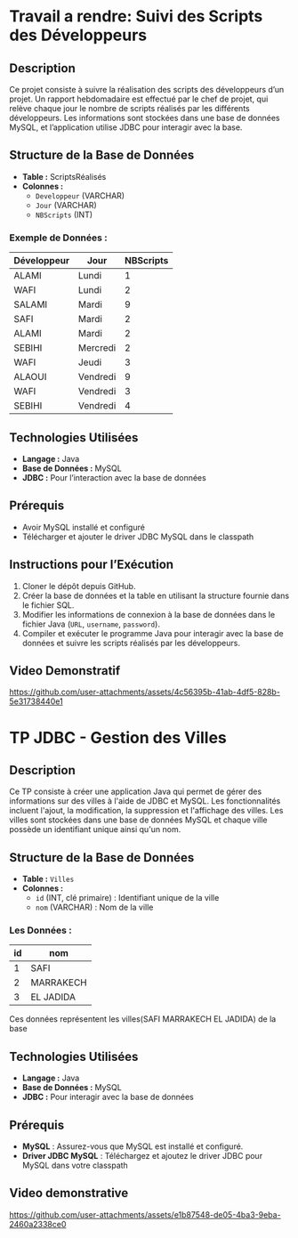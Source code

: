 # Travail a rendre: Suivi des Scripts des Développeurs

## Description
Ce projet consiste à suivre la réalisation des scripts des développeurs d’un projet. Un rapport hebdomadaire est effectué par le chef de projet, qui relève chaque jour le nombre de scripts réalisés par les différents développeurs. Les informations sont stockées dans une base de données MySQL, et l’application utilise JDBC pour interagir avec la base.

## Structure de la Base de Données
- **Table :** ScriptsRéalisés
- **Colonnes :**
  - `Developpeur` (VARCHAR)
  - `Jour` (VARCHAR)
  - `NBScripts` (INT)

### Exemple de Données :
| Développeur | Jour    | NBScripts |
|-------------|---------|-----------|
| ALAMI       | Lundi   | 1         |
| WAFI        | Lundi   | 2         |
| SALAMI      | Mardi   | 9         |
| SAFI        | Mardi   | 2         |
| ALAMI       | Mardi   | 2         |
| SEBIHI      | Mercredi| 2         |
| WAFI        | Jeudi   | 3         |
| ALAOUI      | Vendredi| 9         |
| WAFI        | Vendredi| 3         |
| SEBIHI      | Vendredi| 4         |

## Technologies Utilisées
- **Langage :** Java
- **Base de Données :** MySQL
- **JDBC :** Pour l’interaction avec la base de données

## Prérequis
- Avoir MySQL installé et configuré
- Télécharger et ajouter le driver JDBC MySQL dans le classpath 

## Instructions pour l’Exécution
1. Cloner le dépôt depuis GitHub.
2. Créer la base de données et la table en utilisant la structure fournie dans le fichier SQL.
3. Modifier les informations de connexion à la base de données dans le fichier Java (`URL`, `username`, `password`).
4. Compiler et exécuter le programme Java pour interagir avec la base de données et suivre les scripts réalisés par les développeurs.

## Video Demonstratif 
https://github.com/user-attachments/assets/4c56395b-41ab-4df5-828b-5e31738440e1


# TP JDBC - Gestion des Villes

## Description
Ce TP consiste à créer une application Java qui permet de gérer des informations sur des villes à l'aide de JDBC et MySQL. Les fonctionnalités incluent l'ajout, la modification, la suppression et l'affichage des villes. Les villes sont stockées dans une base de données MySQL et chaque ville possède un identifiant unique ainsi qu'un nom.

## Structure de la Base de Données
- **Table :** `Villes`
- **Colonnes :**
  - `id` (INT, clé primaire) : Identifiant unique de la ville
  - `nom` (VARCHAR) : Nom de la ville

### Les Données :
| id  | nom        |
|-----|------------|
| 1   | SAFI       |
| 2   | MARRAKECH  |
| 3   | EL JADIDA  |

Ces données représentent les villes(SAFI MARRAKECH EL JADIDA) de la base

## Technologies Utilisées
- **Langage :** Java
- **Base de Données :** MySQL
- **JDBC :** Pour interagir avec la base de données

## Prérequis
- **MySQL** : Assurez-vous que MySQL est installé et configuré.
- **Driver JDBC MySQL** : Téléchargez et ajoutez le driver JDBC pour MySQL dans votre classpath
## Video demonstrative 
https://github.com/user-attachments/assets/e1b87548-de05-4ba3-9eba-2460a2338ce0



